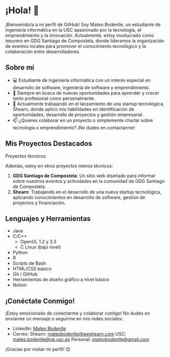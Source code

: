 # ¡Hola! 👋

¡Bienvenido/a a mi perfil de GitHub! Soy Mateo Bodenlle, un estudiante de ingeniería informática en la USC apasionado por la tecnología, el emprendimiento y la innovación. Actualmente, estoy involucrado como tesorero en GDG Santiago de Compostela, donde lideramos la organización de eventos locales para promover el conocimiento tecnológico y la colaboración entre desarrolladores.

## Sobre mí

- 💻 Estudiante de ingeniería informática con un interés especial en desarrollo de software, ingeniería de software y emprendimiento.
- 🌱 Siempre en busca de nuevas oportunidades para aprender y crecer tanto profesional como personalmente.
- 🔭 Actualmente trabajando en el lanzamiento de una startup tecnológica, Shearn, donde aplico mis habilidades en identificación de oportunidades, desarrollo de proyectos y gestión empresarial.
- 📫 ¿Quieres colaborar en un proyecto o simplemente charlar sobre tecnología o emprendimiento? ¡No dudes en contactarme!

## Mis Proyectos Destacados

Proyectos técnicos:

Además, estoy en otros proyectos menos técnicos:

1. **GDG Santiago de Compostela**: Un sitio web diseñado para informar sobre nuestros eventos y actividades en la comunidad de GDG Santiago de Compostela.
2. **Shearn**: Trabajando en el desarrollo de una nueva startup tecnológica, aplicando conocimientos en desarrollo de software, gestión de proyectos y financiación.

## Lenguajes y Herramientas

- Java
- C/C++
  - OpenGL 1.2 y 3.3
  - C Linux (bajo nivel)
- Python
- R
- Scripts de Bash
- HTML/CSS básico
- Git / GitHub
- Herramientas de diseño gráfico a nivel básico
- Notion

## ¡Conéctate Conmigo!

¡Estoy emocionado de conectarme y colaborar contigo! No dudes en enviarme un mensaje o seguirme en mis redes sociales:

- LinkedIn: [Mateo Bodenlle]((https://www.linkedin.com/in/mateo-bodenlle-villarino/))
- Correo:
     Shearn: mateobodenlle@weshearn.com
     USC: mateo.bodenlle@rai.usc.es
     Personal: mateobodenlle@gmail.com
<!--- Twitter: [@mateobodenlle](link)
- Sitio Web: [www.mateobodenlle.com](link) -->

¡Gracias por visitar mi perfil! 😊

<!---
mateobodenlle/mateobodenlle is a ✨ special ✨ repository because its `README.md` (this file) appears on your GitHub profile.
You can click the Preview link to take a look at your changes.
--->
